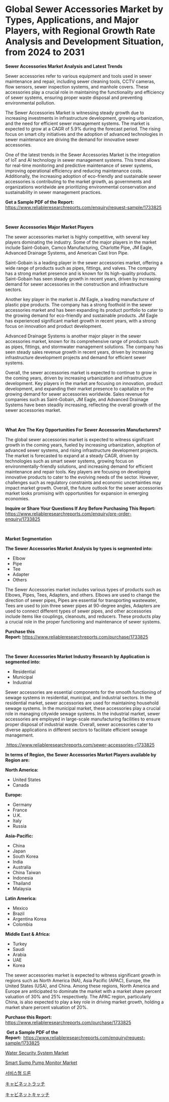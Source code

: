 <p><h1>Global Sewer Accessories Market by Types, Applications, and Major Players, with Regional Growth Rate Analysis and Development Situation, from 2024 to 2031</h1></p><p><strong>Sewer Accessories Market Analysis and Latest Trends</strong></p>
<p><p>Sewer accessories refer to various equipment and tools used in sewer maintenance and repair, including sewer cleaning tools, CCTV cameras, flow sensors, sewer inspection systems, and manhole covers. These accessories play a crucial role in maintaining the functionality and efficiency of sewer systems, ensuring proper waste disposal and preventing environmental pollution.</p><p>The Sewer Accessories Market is witnessing steady growth due to increasing investments in infrastructure development, growing urbanization, and the need for efficient sewer management systems. The market is expected to grow at a CAGR of 5.9% during the forecast period. The rising focus on smart city initiatives and the adoption of advanced technologies in sewer maintenance are driving the demand for innovative sewer accessories.</p><p>One of the latest trends in the Sewer Accessories Market is the integration of IoT and AI technology in sewer management systems. This trend allows for real-time monitoring and predictive maintenance of sewer systems, improving operational efficiency and reducing maintenance costs. Additionally, the increasing adoption of eco-friendly and sustainable sewer accessories is contributing to the market growth, as governments and organizations worldwide are prioritizing environmental conservation and sustainability in sewer management practices.</p></p>
<p><strong>Get a Sample PDF of the Report:&nbsp;</strong> <a href="https://www.reliableresearchreports.com/enquiry/request-sample/1733825">https://www.reliableresearchreports.com/enquiry/request-sample/1733825</a></p>
<p>&nbsp;</p>
<p><strong>Sewer Accessories Major Market Players</strong></p>
<p><p>The sewer accessories market is highly competitive, with several key players dominating the industry. Some of the major players in the market include Saint-Gobain, Camco Manufacturing, Charlotte Pipe, JM Eagle, Advanced Drainage Systems, and American Cast Iron Pipe.</p><p>Saint-Gobain is a leading player in the sewer accessories market, offering a wide range of products such as pipes, fittings, and valves. The company has a strong market presence and is known for its high-quality products. Saint-Gobain has seen steady growth in recent years, driven by increasing demand for sewer accessories in the construction and infrastructure sectors.</p><p>Another key player in the market is JM Eagle, a leading manufacturer of plastic pipe products. The company has a strong foothold in the sewer accessories market and has been expanding its product portfolio to cater to the growing demand for eco-friendly and sustainable products. JM Eagle has experienced significant market growth in recent years, with a strong focus on innovation and product development.</p><p>Advanced Drainage Systems is another major player in the sewer accessories market, known for its comprehensive range of products such as pipes, fittings, and stormwater management solutions. The company has seen steady sales revenue growth in recent years, driven by increasing infrastructure development projects and demand for efficient sewer systems.</p><p>Overall, the sewer accessories market is expected to continue to grow in the coming years, driven by increasing urbanization and infrastructure development. Key players in the market are focusing on innovation, product development, and expanding their market presence to capitalize on the growing demand for sewer accessories worldwide. Sales revenue for companies such as Saint-Gobain, JM Eagle, and Advanced Drainage Systems have been steadily increasing, reflecting the overall growth of the sewer accessories market.</p></p>
<p>&nbsp;</p>
<p><strong>What Are The Key Opportunities For Sewer Accessories Manufacturers?</strong></p>
<p><p>The global sewer accessories market is expected to witness significant growth in the coming years, fueled by increasing urbanization, adoption of advanced sewer systems, and rising infrastructure development projects. The market is forecasted to expand at a steady CAGR, driven by technologies such as smart sewer systems, growing focus on environmentally-friendly solutions, and increasing demand for efficient maintenance and repair tools. Key players are focusing on developing innovative products to cater to the evolving needs of the sector. However, challenges such as regulatory constraints and economic uncertainties may impact market growth. Overall, the future outlook for the sewer accessories market looks promising with opportunities for expansion in emerging economies.</p></p>
<p><strong>Inquire or Share Your Questions If Any Before Purchasing This Report:</strong> <a href="https://www.reliableresearchreports.com/enquiry/pre-order-enquiry/1733825">https://www.reliableresearchreports.com/enquiry/pre-order-enquiry/1733825</a></p>
<p>&nbsp;</p>
<p><strong>Market Segmentation</strong></p>
<p><strong>The Sewer Accessories Market Analysis by types is segmented into:</strong></p>
<p><ul><li>Elbow</li><li>Pipe</li><li>Tee</li><li>Adapter</li><li>Others</li></ul></p>
<p><p>The Sewer Accessories market includes various types of products such as Elbows, Pipes, Tees, Adapters, and others. Elbows are used to change the direction of sewer pipes, Pipes are essential for transporting wastewater, Tees are used to join three sewer pipes at 90-degree angles, Adapters are used to connect different types of sewer pipes, and other accessories include items like couplings, cleanouts, and reducers. These products play a crucial role in the proper functioning and maintenance of sewer systems.</p></p>
<p><strong>Purchase this Report:&nbsp;</strong><a href="https://www.reliableresearchreports.com/purchase/1733825">https://www.reliableresearchreports.com/purchase/1733825</a></p>
<p>&nbsp;</p>
<p><strong>The Sewer Accessories Market Industry Research by Application is segmented into:</strong></p>
<p><ul><li>Residential</li><li>Municipal</li><li>Industrial</li></ul></p>
<p><p>Sewer accessories are essential components for the smooth functioning of sewage systems in residential, municipal, and industrial sectors. In the residential market, sewer accessories are used for maintaining household sewage systems. In the municipal market, these accessories play a crucial role in managing citywide sewage systems. In the industrial market, sewer accessories are employed in large-scale manufacturing facilities to ensure proper disposal of industrial waste. Overall, sewer accessories cater to diverse applications in different sectors to facilitate efficient sewage management.</p></p>
<p><a href="https://www.reliableresearchreports.com/sewer-accessories-r1733825">&nbsp;https://www.reliableresearchreports.com/sewer-accessories-r1733825</a></p>
<p><strong>In terms of Region, the Sewer Accessories Market Players available by Region are:</strong></p>
<p>
    <p> <strong> North America: </strong>
        <ul>
            <li>United States</li>
            <li>Canada</li>
        </ul>
        </p> 
    <p> <strong> Europe: </strong>
        <ul>
            <li>Germany</li>
            <li>France</li>
            <li>U.K.</li>
            <li>Italy</li>
            <li>Russia</li>
        </ul>
        </p> 
    <p> <strong> Asia-Pacific: </strong>
        <ul>
            <li>China</li>
            <li>Japan</li>
            <li>South Korea</li>
            <li>India</li>
            <li>Australia</li>
            <li>China Taiwan</li>
            <li>Indonesia</li>
            <li>Thailand</li>
            <li>Malaysia</li>
        </ul>
        </p> 
    <p> <strong> Latin America: </strong>
        <ul>
            <li>Mexico</li>
            <li>Brazil</li>
            <li>Argentina Korea</li>
            <li>Colombia</li>
        </ul>
        </p> 
    <p> <strong> Middle East & Africa: </strong>
        <ul>
            <li>Turkey</li>
            <li>Saudi</li>
            <li>Arabia</li>
            <li>UAE</li>
            <li>Korea</li>
        </ul>
    </p>
    </p>
<p><p>The sewer accessories market is expected to witness significant growth in regions such as North America (NA), Asia Pacific (APAC), Europe, the United States (USA), and China. Among these regions, North America and Europe are anticipated to dominate the market with a market share percent valuation of 30% and 25% respectively. The APAC region, particularly China, is also expected to play a key role in driving market growth, holding a market share percent valuation of 20%.</p></p>
<p><strong>Purchase this Report: </strong><a href="https://www.reliableresearchreports.com/purchase/1733825">https://www.reliableresearchreports.com/purchase/1733825</a></p>
<p>&nbsp;<strong>Get a Sample PDF of the Report:&nbsp;&nbsp;</strong><a href="https://www.reliableresearchreports.com/enquiry/request-sample/1733825">https://www.reliableresearchreports.com/enquiry/request-sample/1733825</a></p>
<p><strong></strong></p>
<p><p><a href="https://github.com/juniordelafrance/Market-Research-Report-List-4/blob/main/water-security-system-market.md">Water Security System Market</a></p><p><a href="https://github.com/rahu1506/Market-Research-Report-List-5/blob/main/smart-sump-pump-monitor-market.md">Smart Sump Pump Monitor Market</a></p><p><a href="https://github.com/msujons1512/Market-Research-Report-List-1/blob/main/7877505171457.md">서비스형 드론</a></p><p><a href="https://github.com/LizaHeller2023/Market-Research-Report-List-1/blob/main/3763690159824.md">キャビネットラッチ</a></p><p><a href="https://github.com/deonnorth8/Market-Research-Report-List-1/blob/main/8096721159823.md">キャビネットキャッチ</a></p></p>